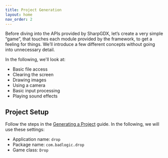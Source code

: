 ```yaml
---
title: Project Generation
layout: home
nav_order: 2
---
```


Before diving into the APIs provided by SharpGDX, let’s create a very simple “game”, that touches each module provided by the framework, to get a feeling for things. We’ll introduce a few different concepts without going into unnecessary detail.

In the following, we'll look at:

  * Basic file access
  * Clearing the screen
  * Drawing images
  * Using a camera
  * Basic input processing
  * Playing sound effects

  ## Project Setup
Follow the steps in the [Generating a Project](/getting-started/project-generation) guide. In the following, we will use these settings:

  * Application name: `drop`
  * Package name: `com.badlogic.drop`
  * Game class: `Drop`